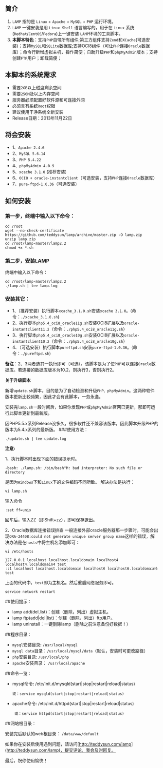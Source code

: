 ## 简介
1.  `LAMP` 指的是 `Linux` + `Apache` + `MySQL` + `PHP` 运行环境。
2.	`LAMP` 一键安装是用 `Linux Shell` 语言编写的，用于在 `Linux` 系统(`Redhat`/`CentOS`/`Fedora`)上一键安装 `LAMP`环境的工具脚本。
3.	**本脚本特色**：支持`PHP`自带所有组件;第三方组件支持`Zend`和`XCache`(可选安装)；支持`MySQL`和`SQLite`数据库;支持OCI8组件（可让`PHP`连接`Oracle`数据库）；命令行新增虚拟主机，操作简便；自助升级`PHP`和`phpMyAdmin`版本；支持创建`FTP`用户；卸载简便；

## 本脚本的系统需求
* 需要`2GB`以上磁盘剩余空间
* 需要`256M`及以上内存空间
* 服务器必须配置好软件源和可连接外网
* 必须具有系统`Root`权限
* 建议使用干净系统全新安装
* Release日期：2013年11月22日

## 将会安装
* 1、`Apache 2.4.6`
* 2、`MySQL 5.6.14`
* 3、`PHP 5.4.22`
* 4、`phpMyAdmin 4.0.9`
* 5、`xcache 3.1.0` (推荐安装)
* 6、`OCI8 + oracle-instantclient`（可选安装，支持`PHP`连接`Oracle`数据库）
* 7、`pure-ftpd-1.0.36`（可选安装）

## 如何安装
### 第一步，终端中输入以下命令：

    cd /root
    wget --no-check-certificate https://github.com/teddysun/lamp/archive/master.zip -O lamp.zip
    unzip lamp.zip
    cd /root/lamp-master/lamp2.2
    chmod +x *.sh

### 第二步，安装LAMP
终端中输入以下命令：

    cd /root/lamp-master/lamp2.2
    ./lamp.sh | tee lamp.log

### 安装其它：

* 1、（推荐安装）执行脚本`xcache_3.1.0.sh`安装`xcache 3.1.0`。(命令：`./xcache_3.1.0.sh`)
* 2、执行脚本`php5.4_oci8_oracle11g.sh`安装OCI8扩展以及`oracle-instantclient11.2`（命令：`./php5.4_oci8_oracle11g.sh`）
* 3、执行脚本`php5.4_oci8_oracle10g.sh`安装OCI8扩展以及`oracle-instantclient10.2`（命令：`./php5.4_oci8_oracle10g.sh`）
* 4、（可选安装）执行脚本`pureftpd.sh`安装`pure-ftpd-1.0.36`。(命令：`./pureftpd.sh`)

**备注**：2、3两者选其一执行即可（可选）。该脚本是为了使`PHP`可以连接`Oracle`数据库。若连接的数据库版本为10.2，则执行3，否则执行2。


**关于升级脚本**

新增`update.sh`脚本，目的是为了自动检测和升级`PHP、phpMyAdmin`。这两种软件版本更新比较频繁，因此才会有此脚本，一劳永逸。

安装完`lamp.sh`一段时间后，如果你发现`PHP`或`phpMyAdmin`官网已更新，那即可运行此脚本更新到最新版。

因PHP5.5.x系列Release没多久，很多软件还不兼容该版本，因此脚本升级PHP的版本为5.4.x系列的最新版。
###使用方法：

    ./update.sh | tee update.log

**注意:**

1、执行脚本时出现下面的错误提示时。

    -bash: ./lamp.sh: /bin/bash^M: bad interpreter: No such file or directory

是因为`Windows`下和`Linux`下的文件编码不同所致。
解决办法是执行：

    vi lamp.sh
输入命令

    :set ff=unix 

回车后，输入ZZ（即Shift+zz），即可保存退出。

2、Oracle数据库连接错误排查
一般连接外部oracle服务器那一步骤时，可能会出现`ORA-24408:could not generate unique server group name`这样的错误，解决办法是在`hosts`中将主机名添加即可：

    vi /etc/hosts

    127.0.0.1 localhost localhost.localdomain localhost4 localhost4.localdomain4 test
    ::1 localhost localhost.localdomain localhost6 localhost6.localdomain6 test

上面的代码中，`test`即为主机名。然后重启网络服务即可。

    service network restart

##使用提示：

* lamp add(del,list)：创建（删除，列出）虚拟主机。
* lamp ftp(add|del|list)：创建（删除，列出）ftp用户。
* lamp uninstall：一键删除lamp（删除之前注意备份好数据！）

##程序目录：

* `mysql`安装目录: `/usr/local/mysql`
* `mysql data`目录：`/usr/local/mysql/data`（默认，安装时可更改路径）
* `php`安装目录: `/usr/local/php`
* `apache`安装目录： `/usr/local/apache`

##命令一览：
* mysql命令: /etc/init.d/mysqld(start|stop|restart|reload|status)

      或：service mysqld(start|stop|restart|reload|status)
* apache命令: /etc/init.d/httpd(start|stop|restart|reload|status)

       或：service httpd(start|stop|restart|reload|status)      

##网站根目录：

安装完后默认的web根目录： `/data/www/default`

如果你在安装后使用遇到问题，请访问[http://teddysun.com/lamp](http://teddysun.com/lamp)，提交评论，我会及时回复。

最后，祝你使用愉快！
